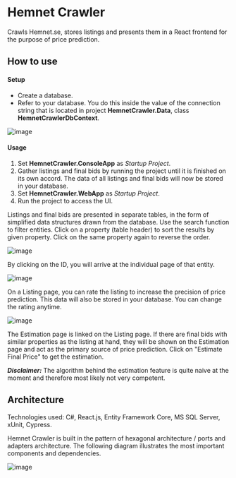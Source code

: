 # Hemnet Crawler
Crawls Hemnet.se, stores listings and presents them in a React frontend for the purpose of price prediction.

## How to use

#### Setup
- Create a database.
- Refer to your database. You do this inside the value of the connection string that is located in project **HemnetCrawler.Data**, class **HemnetCrawlerDbContext**.

![image](https://user-images.githubusercontent.com/70913967/160587312-67cc75e8-7774-40ff-992c-fd7eaba1d3f2.png)

#### Usage
1. Set **HemnetCrawler.ConsoleApp** as *Startup Project*.
2. Gather listings and final bids by running the project until it is finished on its own accord. The data of all listings and final bids will now be stored in your database.
3. Set **HemnetCrawler.WebApp** as *Startup Project*.
4. Run the project to access the UI.

Listings and final bids are presented in separate tables, in the form of simplified data structures drawn from the database.
Use the search function to filter entities. Click on a property (table header) to sort the results by given property. Click on the same property again to reverse the order.

![image](https://user-images.githubusercontent.com/70913967/160587273-7f59af4b-a372-47fa-8f6e-33789ab67aef.png)


By clicking on the ID, you will arrive at the individual page of that entity.

![image](https://user-images.githubusercontent.com/70913967/160587241-c6664786-c603-4bbb-b57a-514a61808cf8.png)


On a Listing page, you can rate the listing to increase the precision of price prediction. This data will also be stored in your database. You can change the rating anytime.

![image](https://user-images.githubusercontent.com/70913967/160587150-99dd157e-6ce9-4b67-a7ed-625cee172913.png)


The Estimation page is linked on the Listing page. If there are final bids with similar properties as the listing at hand, they will be shown on the Estimation page and act as the primary source of price prediction.
Click on "Estimate Final Price" to get the estimation.

***Disclaimer:*** The algorithm behind the estimation feature is quite naive at the moment and therefore most likely not very competent. 

## Architecture
Technologies used: C#, React.js, Entity Framework Core, MS SQL Server, xUnit, Cypress.

Hemnet Crawler is built in the pattern of hexagonal architecture / ports and adapters architecture.
The following diagram illustrates the most important components and dependencies.

![image](https://user-images.githubusercontent.com/70913967/160587075-1bc0f1d6-aa54-41c3-add8-5016a4d5cd3f.png)

